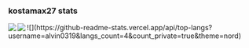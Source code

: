 ### kostamax27 stats

  <img align="left" src="https://github-readme-stats.vercel.app/api?username=kostamax27&count_private=true&show_icons=true&theme=dark" />
</a>
  <img align="left" src="https://github-readme-stats.vercel.app/api/top-langs/?username=kostamax27&theme=dark" />
![](https://github-readme-stats.vercel.app/api/top-langs?username=alvin0319&langs_count=4&count_private=true&theme=nord)

